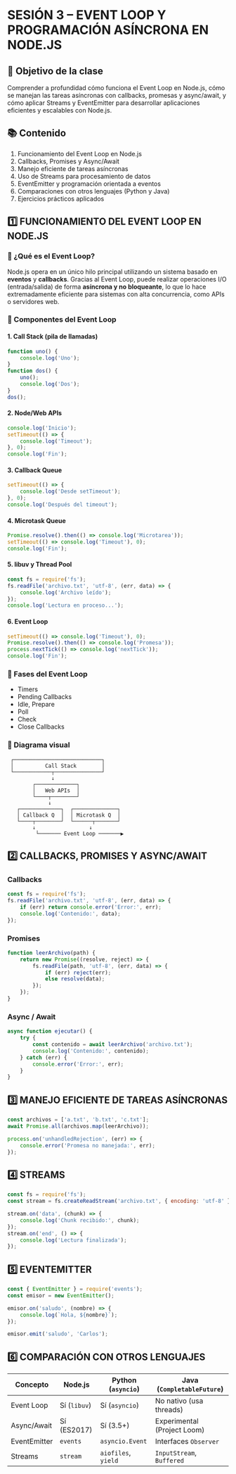 
# SESIÓN 3 – EVENT LOOP Y PROGRAMACIÓN ASÍNCRONA EN NODE.JS

## 🎯 Objetivo de la clase

Comprender a profundidad cómo funciona el Event Loop en Node.js, cómo se manejan las tareas asíncronas con callbacks, promesas y async/await, y cómo aplicar Streams y EventEmitter para desarrollar aplicaciones eficientes y escalables con Node.js.

## 📚 Contenido

1. Funcionamiento del Event Loop en Node.js  
2. Callbacks, Promises y Async/Await  
3. Manejo eficiente de tareas asíncronas  
4. Uso de Streams para procesamiento de datos  
5. EventEmitter y programación orientada a eventos  
6. Comparaciones con otros lenguajes (Python y Java)  
7. Ejercicios prácticos aplicados  

## 1️⃣ FUNCIONAMIENTO DEL EVENT LOOP EN NODE.JS

### 🧠 ¿Qué es el Event Loop?

Node.js opera en un único hilo principal utilizando un sistema basado en **eventos** y **callbacks**. Gracias al Event Loop, puede realizar operaciones I/O (entrada/salida) de forma **asíncrona y no bloqueante**, lo que lo hace extremadamente eficiente para sistemas con alta concurrencia, como APIs o servidores web.

### 🧩 Componentes del Event Loop

#### 1. Call Stack (pila de llamadas)

```js
function uno() {
	console.log('Uno');
}
function dos() {
	uno();
	console.log('Dos');
}
dos();
```

#### 2. Node/Web APIs

```js
console.log('Inicio');
setTimeout(() => {
	console.log('Timeout');
}, 0);
console.log('Fin');
```

#### 3. Callback Queue

```js
setTimeout(() => {
	console.log('Desde setTimeout');
}, 0);
console.log('Después del timeout');
```

#### 4. Microtask Queue

```js
Promise.resolve().then(() => console.log('Microtarea'));
setTimeout(() => console.log('Timeout'), 0);
console.log('Fin');
```

#### 5. libuv y Thread Pool

```js
const fs = require('fs');
fs.readFile('archivo.txt', 'utf-8', (err, data) => {
	console.log('Archivo leído');
});
console.log('Lectura en proceso...');
```

#### 6. Event Loop

```js
setTimeout(() => console.log('Timeout'), 0);
Promise.resolve().then(() => console.log('Promesa'));
process.nextTick(() => console.log('nextTick'));
console.log('Fin');
```

### 🔁 Fases del Event Loop

- Timers
- Pending Callbacks
- Idle, Prepare
- Poll
- Check
- Close Callbacks

### 🎯 Diagrama visual

```
 ┌────────────────────────────┐
 │          Call Stack        │
 └────────────┬───────────────┘
              ↓
        ┌─────────────┐
        │   Web APIs  │
        └────┬────────┘
             ↓
   ┌─────────────┐  ┌──────────────┐
   │ Callback Q  │  │ Microtask Q  │
   └────┬────────┘  └──────┬───────┘
        ↓                 ↓
         └─────── Event Loop ───────▶
```

## 2️⃣ CALLBACKS, PROMISES Y ASYNC/AWAIT

### Callbacks

```js
const fs = require('fs');
fs.readFile('archivo.txt', 'utf-8', (err, data) => {
	if (err) return console.error('Error:', err);
	console.log('Contenido:', data);
});
```

### Promises

```js
function leerArchivo(path) {
	return new Promise((resolve, reject) => {
		fs.readFile(path, 'utf-8', (err, data) => {
			if (err) reject(err);
			else resolve(data);
		});
	});
}
```

### Async / Await

```js
async function ejecutar() {
	try {
		const contenido = await leerArchivo('archivo.txt');
		console.log('Contenido:', contenido);
	} catch (err) {
		console.error('Error:', err);
	}
}
```

## 3️⃣ MANEJO EFICIENTE DE TAREAS ASÍNCRONAS

```js
const archivos = ['a.txt', 'b.txt', 'c.txt'];
await Promise.all(archivos.map(leerArchivo));
```

```js
process.on('unhandledRejection', (err) => {
	console.error('Promesa no manejada:', err);
});
```

## 4️⃣ STREAMS

```js
const fs = require('fs');
const stream = fs.createReadStream('archivo.txt', { encoding: 'utf-8' });

stream.on('data', (chunk) => {
	console.log('Chunk recibido:', chunk);
});
stream.on('end', () => {
	console.log('Lectura finalizada');
});
```

## 5️⃣ EVENTEMITTER

```js
const { EventEmitter } = require('events');
const emisor = new EventEmitter();

emisor.on('saludo', (nombre) => {
	console.log(`Hola, ${nombre}`);
});

emisor.emit('saludo', 'Carlos');
```

## 6️⃣ COMPARACIÓN CON OTROS LENGUAJES

| Concepto         | Node.js              | Python (`asyncio`)  | Java (`CompletableFuture`) |
|------------------|----------------------|----------------------|-----------------------------|
| Event Loop       | Sí (`libuv`)         | Sí (`asyncio`)       | No nativo (usa threads)     |
| Async/Await      | Sí (ES2017)          | Sí (3.5+)            | Experimental (Project Loom) |
| EventEmitter     | `events`             | `asyncio.Event`      | Interfaces `Observer`       |
| Streams          | `stream`             | `aiofiles`, `yield`  | `InputStream`, `Buffered`   |
